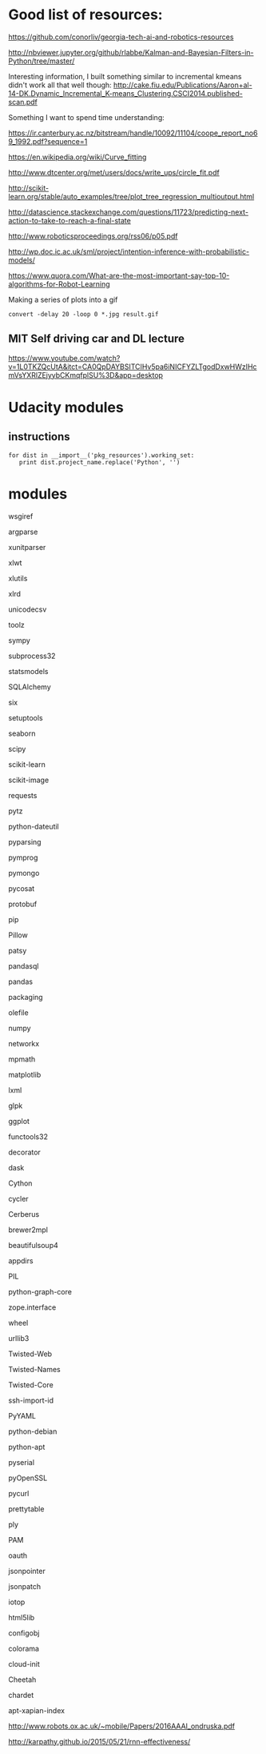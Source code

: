 

#

# Good list of resources:
https://github.com/conorliv/georgia-tech-ai-and-robotics-resources

http://nbviewer.jupyter.org/github/rlabbe/Kalman-and-Bayesian-Filters-in-Python/tree/master/

Interesting information, I built something similar to incremental kmeans didn't work all that well though:
http://cake.fiu.edu/Publications/Aaron+al-14-DK.Dynamic_Incremental_K-means_Clustering.CSCI2014.published-scan.pdf

Something I want to spend time understanding:

https://ir.canterbury.ac.nz/bitstream/handle/10092/11104/coope_report_no69_1992.pdf?sequence=1

https://en.wikipedia.org/wiki/Curve_fitting

http://www.dtcenter.org/met/users/docs/write_ups/circle_fit.pdf

http://scikit-learn.org/stable/auto_examples/tree/plot_tree_regression_multioutput.html

http://datascience.stackexchange.com/questions/11723/predicting-next-action-to-take-to-reach-a-final-state

http://www.roboticsproceedings.org/rss06/p05.pdf

http://wp.doc.ic.ac.uk/sml/project/intention-inference-with-probabilistic-models/

https://www.quora.com/What-are-the-most-important-say-top-10-algorithms-for-Robot-Learning

Making a series of plots into a gif

    convert -delay 20 -loop 0 *.jpg result.gif


## MIT Self driving car and DL lecture
https://www.youtube.com/watch?v=1L0TKZQcUtA&itct=CA0QpDAYBSITCIHv5pa6iNICFYZLTgodDxwHWzIHcmVsYXRlZEjyybCKmqfplSU%3D&app=desktop

# Udacity modules
## instructions
    for dist in __import__('pkg_resources').working_set:
       print dist.project_name.replace('Python', '')
# modules
wsgiref

argparse

xunitparser

xlwt

xlutils

xlrd

unicodecsv

toolz

sympy

subprocess32

statsmodels

SQLAlchemy

six

setuptools

seaborn

scipy

scikit-learn

scikit-image

requests

pytz

python-dateutil

pyparsing

pymprog

pymongo

pycosat

protobuf

pip

Pillow

patsy

pandasql

pandas

packaging

olefile

numpy

networkx

mpmath

matplotlib

lxml

glpk

ggplot

functools32

decorator

dask

Cython

cycler

Cerberus

brewer2mpl

beautifulsoup4

appdirs

PIL

python-graph-core

zope.interface

wheel

urllib3

Twisted-Web

Twisted-Names

Twisted-Core

ssh-import-id

PyYAML

python-debian

python-apt

pyserial

pyOpenSSL

pycurl

prettytable

ply

PAM

oauth

jsonpointer

jsonpatch

iotop

html5lib

configobj

colorama

cloud-init

Cheetah

chardet

apt-xapian-index


http://www.robots.ox.ac.uk/~mobile/Papers/2016AAAI_ondruska.pdf

http://karpathy.github.io/2015/05/21/rnn-effectiveness/
